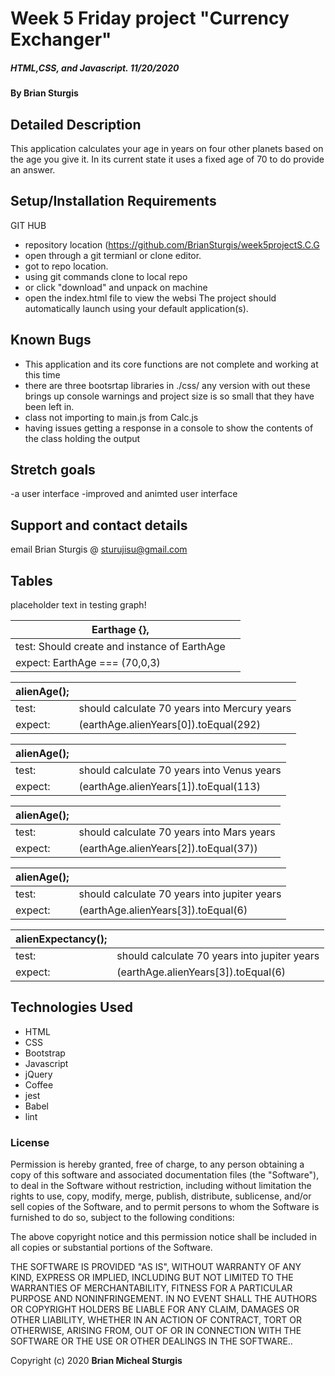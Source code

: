 # Week 5 Friday project "Currency Exchanger"

##### HTML,CSS, and Javascript.   11/20/2020

#### By **Brian Sturgis**


## Detailed Description

This application calculates your age in years on four other planets based on the age you give it.  In its current state it uses a fixed age of 70 to do provide an answer.


## Setup/Installation Requirements

GIT HUB 
- repository location (https://github.com/BrianSturgis/week5projectS.C.G
- open through a git termianl or clone editor.
- got to repo location.
- using git commands clone to local repo
- or click "download" and unpack on machine
- open the index.html file to view the websi
The project should automatically launch using your default application(s).




## Known Bugs
- This application and its core functions are not complete and working at this time
- there are three bootsrtap libraries in ./css/ any version with out these brings up console warnings and project size is so small that they have been left in.  
- class not importing to main.js from Calc.js
- having issues getting a response in a console to show the contents of the class holding the output

## Stretch goals
  -a user interface
  -improved and animted user interface
  


## Support and contact details
email Brian Sturgis @ <sturujisu@gmail.com>


## Tables

placeholder text in testing graph!

| Earthage {}, |  |
| ------| -----------|
test:  Should create and instance of EarthAge |                         
expect: EarthAge === (70,0,3) |  |



| alienAge(); |  |
| ------| -----------|
test:   | should calculate 70 years into Mercury years  |
expect:  | (earthAge.alienYears[0]).toEqual(292) |



| alienAge(); |  |
| ------| -----------|
test:   | should calculate 70 years into Venus years |
expect:  | (earthAge.alienYears[1]).toEqual(113) |



| alienAge(); |  |
| ------| -----------|
| test:   |should calculate 70 years into Mars years |
| expect:  | (earthAge.alienYears[2]).toEqual(37)) |

| alienAge(); |  |
| ------| -----------|
| test:   |should calculate 70 years into jupiter years |
| expect:  | (earthAge.alienYears[3]).toEqual(6) |

| alienExpectancy(); |  |
| ------| -----------|
| test:   |should calculate 70 years into jupiter years |
| expect:  | (earthAge.alienYears[3]).toEqual(6) |




## Technologies Used
* HTML
* CSS
* Bootstrap
* Javascript
* jQuery
* Coffee
* jest
* Babel
* lint
  


### License

Permission is hereby granted, free of charge, to any person obtaining a copy of this software and associated documentation files (the "Software"), to deal in the Software without restriction, including without limitation the rights to use, copy, modify, merge, publish, distribute, sublicense, and/or sell copies of the Software, and to permit persons to whom the Software is furnished to do so, subject to the following conditions:

The above copyright notice and this permission notice shall be included in all copies or substantial portions of the Software.

THE SOFTWARE IS PROVIDED "AS IS", WITHOUT WARRANTY OF ANY KIND, EXPRESS OR IMPLIED, INCLUDING BUT NOT LIMITED TO THE WARRANTIES OF MERCHANTABILITY, FITNESS FOR A PARTICULAR PURPOSE AND NONINFRINGEMENT. IN NO EVENT SHALL THE AUTHORS OR COPYRIGHT HOLDERS BE LIABLE FOR ANY CLAIM, DAMAGES OR OTHER LIABILITY, WHETHER IN AN ACTION OF CONTRACT, TORT OR OTHERWISE, ARISING FROM, OUT OF OR IN CONNECTION WITH THE SOFTWARE OR THE USE OR OTHER DEALINGS IN THE SOFTWARE..



Copyright (c) 2020 **Brian Micheal Sturgis**